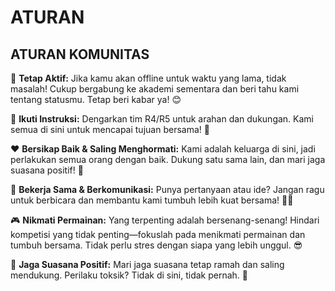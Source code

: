 # ATURAN
## ATURAN KOMUNITAS

🌟 **Tetap Aktif:** Jika kamu akan offline untuk waktu yang lama, tidak masalah! Cukup bergabung ke akademi sementara dan beri tahu kami tentang statusmu. Tetap beri kabar ya! 😊

📜 **Ikuti Instruksi:** Dengarkan tim R4/R5 untuk arahan dan dukungan. Kami semua di sini untuk mencapai tujuan bersama! 🚀

❤️ **Bersikap Baik & Saling Menghormati:** Kami adalah keluarga di sini, jadi perlakukan semua orang dengan baik. Dukung satu sama lain, dan mari jaga suasana positif! 🌈

🤝 **Bekerja Sama & Berkomunikasi:** Punya pertanyaan atau ide? Jangan ragu untuk berbicara dan membantu kami tumbuh lebih kuat bersama! 🧠💬

🎮 **Nikmati Permainan:** Yang terpenting adalah bersenang-senang! Hindari kompetisi yang tidak penting—fokuslah pada menikmati permainan dan tumbuh bersama. Tidak perlu stres dengan siapa yang lebih unggul. 😎

🌈 **Jaga Suasana Positif:** Mari jaga suasana tetap ramah dan saling mendukung. Perilaku toksik? Tidak di sini, tidak pernah. 🚫
